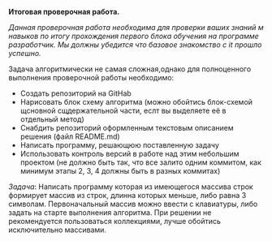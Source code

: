 **Итоговая проверочная работа.**

*Данная проверочная работа необходима для проверки ваших знаний м навыков по итогу прохождения первого блока 
обучения на программе разработчик. Мы должны убедится что базовое знакомство с it прошло успешно.*

Задача алгоритмически не самая сложная,однако для полноценного выполнения проверочной работы необходимо:
* Создать репозиторий на GitHab
* Нарисовать блок схему алгоритма (можно обойтись блок-схемой щсновной сщдержательной части, еслт вы выделяете её в отдельный метод)
* Снабдить репозиторий оформленным текстовым описанием решения (файл README.md)
* Написать программу, решающюю поставленную задачу
* Использовать контроль версий в работе над этим небольшим проектом (не должно быть так, что все залито одним коммитом, как минимум этапы 2, 3, 4 должны быть в разных коммитах)

*Задача*: Написать программу которая из имеющегося массива строк формирует массив из строк, длинна которых меньше, либо равна 3 символам. Первоначальный массив можно ввести с клавиатуры, либо задать на старте выполнения алгоритма. При решении не рекомендуется пользоваться коллекциями, лучше обойтись исключительно массивами.